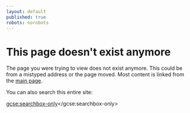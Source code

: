 ```yaml
---
layout: default
published: true
robots: norobots
---
```


# This page doesn't exist anymore

The page you were trying to view does not exist anymore.  This could be from a
mistyped address or the page moved.  Most content is linked from the [main page](/).

You can also search this entire site:

<style>
.gsc-control-cse {
    background: inherit;
    border: 0;
    font-size: inherit;
}
</style>

<script>
(function() {
var cx = '014790379784634326600:tfauztsebvo';
var gcse = document.createElement('script');
gcse.type = 'text/javascript';
gcse.async = true;
gcse.src = (document.location.protocol == 'https:' ? 'https:' : 'http:') + '//www.google.com/cse/cse.js?cx=' + cx;
var s = document.getElementsByTagName('script')[0];
s.parentNode.insertBefore(gcse, s);
})();
</script>
<gcse:searchbox-only></gcse:searchbox-only>

